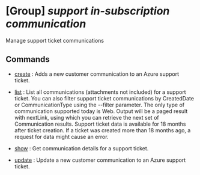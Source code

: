 # [Group] _support in-subscription communication_

Manage support ticket communications

## Commands

- [create](/Commands/support/in-subscription/communication/_create.md)
: Adds a new customer communication to an Azure support ticket.

- [list](/Commands/support/in-subscription/communication/_list.md)
: List all communications (attachments not included) for a support ticket.  You can also filter support ticket communications by CreatedDate or CommunicationType using the --filter parameter. The only type of communication supported today is Web. Output will be a paged result with nextLink, using which you can retrieve the next set of Communication results. Support ticket data is available for 18 months after ticket creation. If a ticket was created more than 18 months ago, a request for data might cause an error.

- [show](/Commands/support/in-subscription/communication/_show.md)
: Get communication details for a support ticket.

- [update](/Commands/support/in-subscription/communication/_update.md)
: Update a new customer communication to an Azure support ticket.
